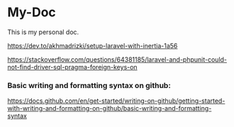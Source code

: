# My-Doc
This is my personal doc.

https://dev.to/akhmadrizki/setup-laravel-with-inertia-1a56

https://stackoverflow.com/questions/64381185/laravel-and-phpunit-could-not-find-driver-sql-pragma-foreign-keys-on

### Basic writing and formatting syntax on github:
https://docs.github.com/en/get-started/writing-on-github/getting-started-with-writing-and-formatting-on-github/basic-writing-and-formatting-syntax
